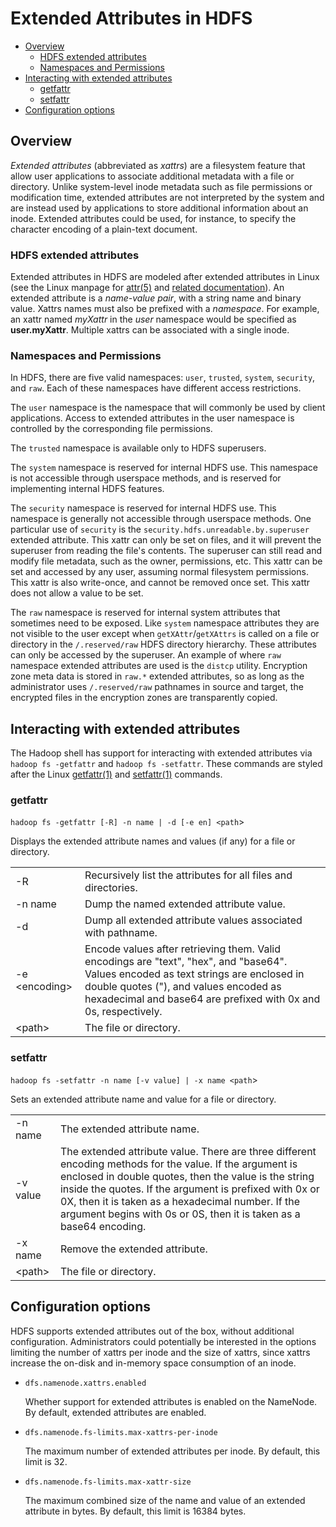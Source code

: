 <!---
  Licensed under the Apache License, Version 2.0 (the "License");
  you may not use this file except in compliance with the License.
  You may obtain a copy of the License at

   http://www.apache.org/licenses/LICENSE-2.0

  Unless required by applicable law or agreed to in writing, software
  distributed under the License is distributed on an "AS IS" BASIS,
  WITHOUT WARRANTIES OR CONDITIONS OF ANY KIND, either express or implied.
  See the License for the specific language governing permissions and
  limitations under the License. See accompanying LICENSE file.
-->

Extended Attributes in HDFS
===========================

* [Overview](#Overview)
    * [HDFS extended attributes](#HDFS_extended_attributes)
    * [Namespaces and Permissions](#Namespaces_and_Permissions)
* [Interacting with extended attributes](#Interacting_with_extended_attributes)
    * [getfattr](#getfattr)
    * [setfattr](#setfattr)
* [Configuration options](#Configuration_options)

Overview
--------

*Extended attributes* (abbreviated as *xattrs*) are a filesystem feature that allow user applications to associate additional metadata with a file or directory. Unlike system-level inode metadata such as file permissions or modification time, extended attributes are not interpreted by the system and are instead used by applications to store additional information about an inode. Extended attributes could be used, for instance, to specify the character encoding of a plain-text document.

### HDFS extended attributes

Extended attributes in HDFS are modeled after extended attributes in Linux (see the Linux manpage for [attr(5)](http://www.bestbits.at/acl/man/man5/attr.txt) and [related documentation](http://www.bestbits.at/acl/)). An extended attribute is a *name-value pair*, with a string name and binary value. Xattrs names must also be prefixed with a *namespace*. For example, an xattr named *myXattr* in the *user* namespace would be specified as **user.myXattr**. Multiple xattrs can be associated with a single inode.

### Namespaces and Permissions

In HDFS, there are five valid namespaces: `user`, `trusted`, `system`, `security`, and `raw`. Each of these namespaces have different access restrictions.

The `user` namespace is the namespace that will commonly be used by client applications. Access to extended attributes in the user namespace is controlled by the corresponding file permissions.

The `trusted` namespace is available only to HDFS superusers.

The `system` namespace is reserved for internal HDFS use. This namespace is not accessible through userspace methods, and is reserved for implementing internal HDFS features.

The `security` namespace is reserved for internal HDFS use. This namespace is generally not accessible through userspace methods. One particular use of `security` is the `security.hdfs.unreadable.by.superuser` extended attribute. This xattr can only be set on files, and it will prevent the superuser from reading the file's contents. The superuser can still read and modify file metadata, such as the owner, permissions, etc. This xattr can be set and accessed by any user, assuming normal filesystem permissions. This xattr is also write-once, and cannot be removed once set. This xattr does not allow a value to be set.

The `raw` namespace is reserved for internal system attributes that sometimes need to be exposed. Like `system` namespace attributes they are not visible to the user except when `getXAttr`/`getXAttrs` is called on a file or directory in the `/.reserved/raw` HDFS directory hierarchy. These attributes can only be accessed by the superuser. An example of where `raw` namespace extended attributes are used is the `distcp` utility. Encryption zone meta data is stored in `raw.*` extended attributes, so as long as the administrator uses `/.reserved/raw` pathnames in source and target, the encrypted files in the encryption zones are transparently copied.

Interacting with extended attributes
------------------------------------

The Hadoop shell has support for interacting with extended attributes via `hadoop fs -getfattr` and `hadoop fs -setfattr`. These commands are styled after the Linux [getfattr(1)](http://www.bestbits.at/acl/man/man1/getfattr.txt) and [setfattr(1)](http://www.bestbits.at/acl/man/man1/setfattr.txt) commands.

### getfattr

`hadoop fs -getfattr [-R] -n name | -d [-e en] <path`\>

Displays the extended attribute names and values (if any) for a file or directory.

| | |
|:---- |:---- |
| -R | Recursively list the attributes for all files and directories. |
| -n name | Dump the named extended attribute value. |
| -d | Dump all extended attribute values associated with pathname. |
| -e \<encoding\> | Encode values after retrieving them. Valid encodings are "text", "hex", and "base64". Values encoded as text strings are enclosed in double quotes ("), and values encoded as hexadecimal and base64 are prefixed with 0x and 0s, respectively. |
| \<path\> | The file or directory. |

### setfattr

`hadoop fs -setfattr -n name [-v value] | -x name <path`\>

Sets an extended attribute name and value for a file or directory.

| | |
|:---- |:---- |
| -n name | The extended attribute name. |
| -v value | The extended attribute value. There are three different encoding methods for the value. If the argument is enclosed in double quotes, then the value is the string inside the quotes. If the argument is prefixed with 0x or 0X, then it is taken as a hexadecimal number. If the argument begins with 0s or 0S, then it is taken as a base64 encoding. |
| -x name | Remove the extended attribute. |
| \<path\> | The file or directory. |

Configuration options
---------------------

HDFS supports extended attributes out of the box, without additional configuration. Administrators could potentially be interested in the options limiting the number of xattrs per inode and the size of xattrs, since xattrs increase the on-disk and in-memory space consumption of an inode.

*   `dfs.namenode.xattrs.enabled`

    Whether support for extended attributes is enabled on the NameNode. By default, extended attributes are enabled.

*   `dfs.namenode.fs-limits.max-xattrs-per-inode`

    The maximum number of extended attributes per inode. By default, this limit is 32.

*   `dfs.namenode.fs-limits.max-xattr-size`

    The maximum combined size of the name and value of an extended attribute in bytes. By default, this limit is 16384 bytes.


